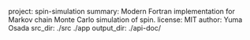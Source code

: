 project: spin-simulation
summary: Modern Fortran implementation for Markov chain Monte Carlo simulation of spin.
license: MIT
author: Yuma Osada
src_dir: ./src
         ./app
output_dir: ./api-doc/
